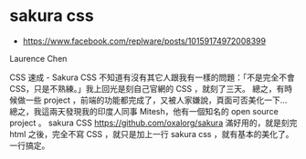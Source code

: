 # sakura css

* https://www.facebook.com/replware/posts/10159174972008399

Laurence Chen

CSS 速成 - Sakura CSS
不知道有沒有其它人跟我有一樣的問題：「不是完全不會 CSS，只是不熟練。」我上回光是刻自己官網的 CSS ，就刻了三天。
總之，有時候做一些 project ，前端的功能都完成了，又被人家嫌說，頁面可否美化一下…
總之，我這兩天發現我的印度人同事 Mitesh，他有一個知名的 open source project 。 sakura CSS 
https://github.com/oxalorg/sakura
滿好用的，就是刻完 html 之後，完全不寫 CSS ，就只是加上一行 sakura css ，就有基本的美化了。一行搞定。